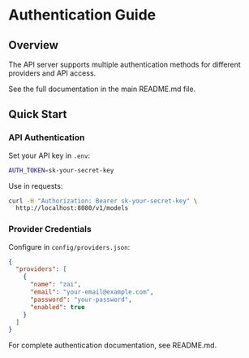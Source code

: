 # Authentication Guide

## Overview

The API server supports multiple authentication methods for different providers and API access.

See the full documentation in the main README.md file.

## Quick Start

### API Authentication

Set your API key in `.env`:
```bash
AUTH_TOKEN=sk-your-secret-key
```

Use in requests:
```bash
curl -H "Authorization: Bearer sk-your-secret-key" \
  http://localhost:8080/v1/models
```

### Provider Credentials

Configure in `config/providers.json`:
```json
{
  "providers": [
    {
      "name": "zai",
      "email": "your-email@example.com",
      "password": "your-password",
      "enabled": true
    }
  ]
}
```

For complete authentication documentation, see README.md.
